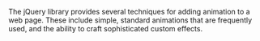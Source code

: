 The jQuery library provides several techniques for adding animation to a web page. These include simple, standard animations that are frequently used, and the ability to craft sophisticated custom effects.